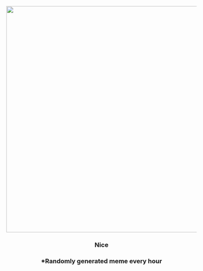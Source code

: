 <p align="center">
        <img src="https://i.redd.it/n1j90z6abim81.jpg" width="600" height="600">
        </p>
        <h3 align="center">Nice</h3>
        <h3 align="center">*Randomly generated meme every hour</h3>
    